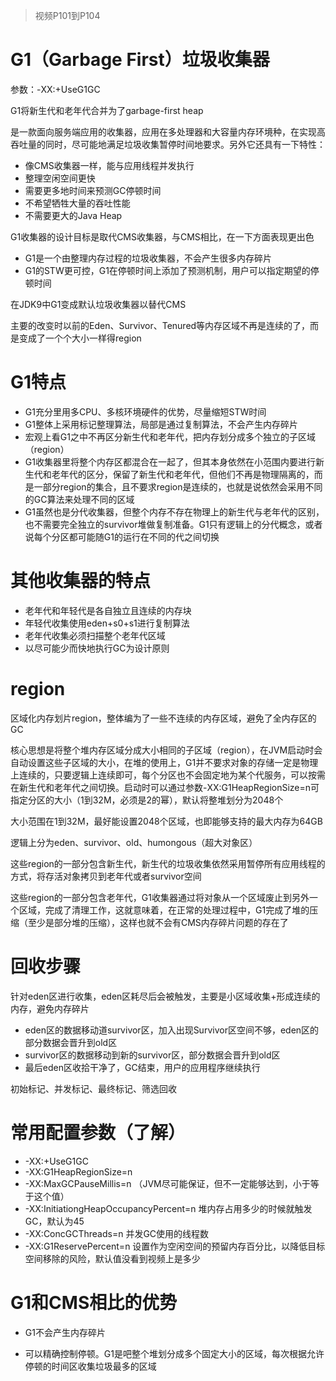> 视频P101到P104

# G1（Garbage First）垃圾收集器

参数：-XX:+UseG1GC

G1将新生代和老年代合并为了garbage-first heap

是一款面向服务端应用的收集器，应用在多处理器和大容量内存环境种，在实现高吞吐量的同时，尽可能地满足垃圾收集暂停时间地要求。另外它还具有一下特性：

- 像CMS收集器一样，能与应用线程并发执行
- 整理空闲空间更快
- 需要更多地时间来预测GC停顿时间
- 不希望牺牲大量的吞吐性能
- 不需要更大的Java Heap

G1收集器的设计目标是取代CMS收集器，与CMS相比，在一下方面表现更出色

- G1是一个由整理内存过程的垃圾收集器，不会产生很多内存碎片
- G1的STW更可控，G1在停顿时间上添加了预测机制，用户可以指定期望的停顿时间

在JDK9中G1变成默认垃圾收集器以替代CMS

主要的改变时以前的Eden、Survivor、Tenured等内存区域不再是连续的了，而是变成了一个个大小一样得region

# G1特点

- G1充分里用多CPU、多核环境硬件的优势，尽量缩短STW时间
- G1整体上采用标记整理算法，局部是通过复制算法，不会产生内存碎片
- 宏观上看G1之中不再区分新生代和老年代，把内存划分成多个独立的子区域（region）
- G1收集器里将整个内存区都混合在一起了，但其本身依然在小范围内要进行新生代和老年代的区分，保留了新生代和老年代，但他们不再是物理隔离的，而是一部分region的集合，且不要求region是连续的，也就是说依然会采用不同的GC算法来处理不同的区域
- G1虽然也是分代收集器，但整个内存不存在物理上的新生代与老年代的区别，也不需要完全独立的survivor堆做复制准备。G1只有逻辑上的分代概念，或者说每个分区都可能随G1的运行在不同的代之间切换

# 其他收集器的特点

- 老年代和年轻代是各自独立且连续的内存块
- 年轻代收集使用eden+s0+s1进行复制算法
- 老年代收集必须扫描整个老年代区域
- 以尽可能少而快地执行GC为设计原则

# region

区域化内存划片region，整体编为了一些不连续的内存区域，避免了全内存区的GC

核心思想是将整个堆内存区域分成大小相同的子区域（region），在JVM启动时会自动设置这些子区域的大小，在堆的使用上，G1并不要求对象的存储一定是物理上连续的，只要逻辑上连续即可，每个分区也不会固定地为某个代服务，可以按需在新生代和老年代之间切换。启动时可以通过参数-XX:G1HeapRegionSize=n可指定分区的大小（1到32M，必须是2的幂），默认将整堆划分为2048个

大小范围在1到32M，最好能设置2048个区域，也即能够支持的最大内存为64GB

逻辑上分为eden、survivor、old、humongous（超大对象区）

这些region的一部分包含新生代，新生代的垃圾收集依然采用暂停所有应用线程的方式，将存活对象拷贝到老年代或者survivor空间

这些region的一部分包含老年代，G1收集器通过将对象从一个区域废止到另外一个区域，完成了清理工作，这就意味着，在正常的处理过程中，G1完成了堆的压缩（至少是部分堆的压缩），这样也就不会有CMS内存碎片问题的存在了

# 回收步骤

针对eden区进行收集，eden区耗尽后会被触发，主要是小区域收集+形成连续的内存，避免内存碎片

- eden区的数据移动道survivor区，加入出现Survivor区空间不够，eden区的部分数据会晋升到old区
- survivor区的数据移动到新的survivor区，部分数据会晋升到old区
- 最后eden区收拾干净了，GC结束，用户的应用程序继续执行

初始标记、并发标记、最终标记、筛选回收

# 常用配置参数（了解）

- -XX:+UseG1GC
- -XX:G1HeapRegionSize=n
- -XX:MaxGCPauseMillis=n （JVM尽可能保证，但不一定能够达到，小于等于这个值）
- -XX:InitiationgHeapOccupancyPercent=n 堆内存占用多少的时候就触发GC，默认为45
- -XX:ConcGCThreads=n  并发GC使用的线程数
- -XX:G1ReservePercent=n 设置作为空闲空间的预留内存百分比，以降低目标空间移除的风险，默认值没看到视频上是多少

# G1和CMS相比的优势

- G1不会产生内存碎片

- 可以精确控制停顿。G1是吧整个堆划分成多个固定大小的区域，每次根据允许停顿的时间区收集垃圾最多的区域